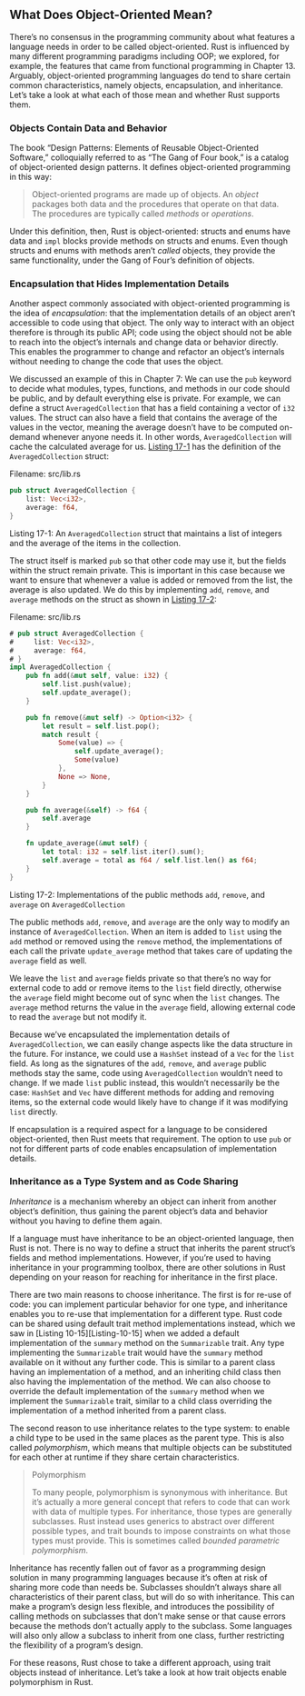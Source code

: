 ## What Does Object-Oriented Mean?

There’s no consensus in the programming community about what features a
language needs in order to be called object-oriented. Rust is influenced by
many different programming paradigms including OOP; we explored, for example,
the features that came from functional programming in Chapter 13. Arguably,
object-oriented programming languages do tend to share certain common
characteristics, namely objects, encapsulation, and inheritance. Let’s take a
look at what each of those mean and whether Rust supports them.

### Objects Contain Data and Behavior

<!-- Is there a reason we're using this book as the reference, is it generally
accepted as an authority? -->
<!-- Yes, it is. For example, Martin Fowler (himself regarded as an authority)
had this to say about it https://www.martinfowler.com/bliki/GangOfFour.html:
> In my view the Gang of Four is the best book ever written on object-oriented
> design - possibly of any style of design.
/Carol -->

The book “Design Patterns: Elements of Reusable Object-Oriented Software,”
colloquially referred to as “The Gang of Four book,” is a catalog of
object-oriented design patterns. It defines object-oriented programming in this
way:

> Object-oriented programs are made up of objects. An *object* packages both
> data and the procedures that operate on that data. The procedures are
> typically called *methods* or *operations*.

Under this definition, then, Rust is object-oriented: structs and enums have
data and `impl` blocks provide methods on structs and enums. Even though
structs and enums with methods aren’t *called* objects, they provide the same
functionality, under the Gang of Four’s definition of objects.

### Encapsulation that Hides Implementation Details

Another aspect commonly associated with object-oriented programming is the idea
of *encapsulation*: that the implementation details of an object aren’t
accessible to code using that object. The only way to interact with an object
therefore is through its public API; code using the object should not be able
to reach into the object’s internals and change data or behavior directly. This
enables the programmer to change and refactor an object’s internals without
needing to change the code that uses the object.

We discussed an example of this in Chapter 7: We can use the `pub` keyword to
decide what modules, types, functions, and methods in our code should be
public, and by default everything else is private. For example, we can define a
struct `AveragedCollection` that has a field containing a vector of `i32`
values. The struct can also have a field that contains the average of the
values in the vector, meaning the average doesn’t have to be computed on-demand
whenever anyone needs it. In other words, `AveragedCollection` will cache the
calculated average for us. [Listing 17-1][Listing-17-1] has the definition of the
`AveragedCollection` struct:

<span class="filename">Filename: src/lib.rs</span>

[Listing-17-1]: #Listing-17-1
<a name="Listing-17-1"></a>

```rust
pub struct AveragedCollection {
    list: Vec<i32>,
    average: f64,
}
```

<span class="caption">Listing 17-1: An `AveragedCollection` struct that
maintains a list of integers and the average of the items in the
collection.</span>

The struct itself is marked `pub` so that other code may use it, but the fields
within the struct remain private. This is important in this case because we
want to ensure that whenever a value is added or removed from the list, the
average is also updated. We do this by implementing `add`, `remove`, and
`average` methods on the struct as shown in [Listing 17-2][Listing-17-2]:

<span class="filename">Filename: src/lib.rs</span>

[Listing-17-2]: #Listing-17-2
<a name="Listing-17-2"></a>

```rust
# pub struct AveragedCollection {
#     list: Vec<i32>,
#     average: f64,
# }
impl AveragedCollection {
    pub fn add(&mut self, value: i32) {
        self.list.push(value);
        self.update_average();
    }

    pub fn remove(&mut self) -> Option<i32> {
        let result = self.list.pop();
        match result {
            Some(value) => {
                self.update_average();
                Some(value)
            },
            None => None,
        }
    }

    pub fn average(&self) -> f64 {
        self.average
    }

    fn update_average(&mut self) {
        let total: i32 = self.list.iter().sum();
        self.average = total as f64 / self.list.len() as f64;
    }
}
```

<span class="caption">Listing 17-2: Implementations of the public methods
`add`, `remove`, and `average` on `AveragedCollection`</span>

The public methods `add`, `remove`, and `average` are the only way to modify an
instance of `AveragedCollection`. When an item is added to `list` using the
`add` method or removed using the `remove` method, the implementations of each
call the private `update_average` method that takes care of updating the
`average` field as well.

We leave the `list` and `average` fields private so that there’s no way for
external code to add or remove items to the `list` field directly, otherwise
the `average` field might become out of sync when the `list` changes. The
`average` method returns the value in the `average` field, allowing external
code to read the `average` but not modify it.

Because we’ve encapsulated the implementation details of `AveragedCollection`,
we can easily change aspects like the data structure in the future. For
instance, we could use a `HashSet` instead of a `Vec` for the `list` field. As
long as the signatures of the `add`, `remove`, and `average` public methods
stay the same, code using `AveragedCollection` wouldn’t need to change. If we
made `list` public instead, this wouldn’t necessarily be the case: `HashSet`
and `Vec` have different methods for adding and removing items, so the external
code would likely have to change if it was modifying `list` directly.

If encapsulation is a required aspect for a language to be considered
object-oriented, then Rust meets that requirement. The option to use `pub` or
not for different parts of code enables encapsulation of implementation details.

### Inheritance as a Type System and as Code Sharing

*Inheritance* is a mechanism whereby an object can inherit from another
object’s definition, thus gaining the parent object’s data and behavior without
you having to define them again.

If a language must have inheritance to be an object-oriented language, then
Rust is not. There is no way to define a struct that inherits the parent
struct’s fields and method implementations. However, if you’re used to having
inheritance in your programming toolbox, there are other solutions in Rust
depending on your reason for reaching for inheritance in the first place.

There are two main reasons to choose inheritance. The first is for re-use of
code: you can implement particular behavior for one type, and inheritance
enables you to re-use that implementation for a different type. Rust code can
be shared using default trait method implementations instead, which we saw in
[Listing 10-15][Listing-10-15] when we added a default implementation of the `summary` method on
the `Summarizable` trait. Any type implementing the `Summarizable` trait would
have the `summary` method available on it without any further code. This is
similar to a parent class having an implementation of a method, and an
inheriting child class then also having the implementation of the method. We
can also choose to override the default implementation of the `summary` method
when we implement the `Summarizable` trait, similar to a child class overriding
the implementation of a method inherited from a parent class.

The second reason to use inheritance relates to the type system: to enable a
child type to be used in the same places as the parent type. This is also
called *polymorphism*, which means that multiple objects can be substituted for
each other at runtime if they share certain characteristics.

<!-- What does it mean for objects to have the same shape? -->
<!-- The use of "shape" in this context has to do with the roots of "morph" in
"polymorphism", but it's not very well defined so I've reworded. /Carol -->

<!-- PROD: START BOX -->

> Polymorphism
>
> To many people, polymorphism is synonymous with inheritance. But it’s
> actually a more general concept that refers to code that can work with data
> of multiple types. For inheritance, those types are generally subclasses.
> Rust instead uses generics to abstract over different possible types, and
> trait bounds to impose constraints on what those types must provide. This is
> sometimes called *bounded parametric polymorphism*.

<!-- PROD: END BOX -->

Inheritance has recently fallen out of favor as a programming design solution
in many programming languages because it’s often at risk of sharing more code
than needs be. Subclasses shouldn’t always share all characteristics of their
parent class, but will do so with inheritance. This can make a program’s design
less flexible, and introduces the possibility of calling methods on subclasses
that don’t make sense or that cause errors because the methods don’t actually
apply to the subclass. Some languages will also only allow a subclass to
inherit from one class, further restricting the flexibility of a program’s
design.

For these reasons, Rust chose to take a different approach, using trait objects
instead of inheritance. Let’s take a look at how trait objects enable
polymorphism in Rust.
